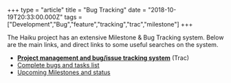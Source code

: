 +++
type = "article"
title = "Bug Tracking"
date = "2018-10-19T20:33:00.000Z"
tags = ["Development","Bug","feature","tracking","trac","milestone"]
+++

<p class="intro">The Haiku project has an extensive Milestone &amp; Bug Tracking system. Below are the main links, and direct links to some useful searches on the system.</p>

- <strong><a href="https://dev.haiku-os.org/wiki">Project management and bug/issue tracking system</a></strong> (Trac)
- <a href="https://dev.haiku-os.org/query?status=new&status=assigned&status=in-progress&status=reopened&group=priority">Complete bugs and tasks list</a>
- <a href="https://dev.haiku-os.org/roadmap">Upcoming Milestones and status</a>
